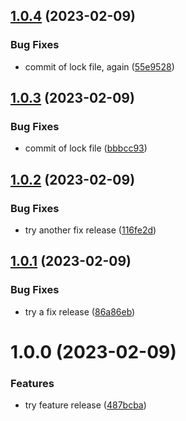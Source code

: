 ## [1.0.4](https://github.com/ludovicm67/php-playground-semantic-release/compare/v1.0.3...v1.0.4) (2023-02-09)


### Bug Fixes

* commit of lock file, again ([55e9528](https://github.com/ludovicm67/php-playground-semantic-release/commit/55e95282ce1b2b00538a93954a96bedb67634b97))

## [1.0.3](https://github.com/ludovicm67/php-playground-semantic-release/compare/v1.0.2...v1.0.3) (2023-02-09)


### Bug Fixes

* commit of lock file ([bbbcc93](https://github.com/ludovicm67/php-playground-semantic-release/commit/bbbcc93c5008498dbab76cd4a31cf658b702a3ca))

## [1.0.2](https://github.com/ludovicm67/php-playground-semantic-release/compare/v1.0.1...v1.0.2) (2023-02-09)


### Bug Fixes

* try another fix release ([116fe2d](https://github.com/ludovicm67/php-playground-semantic-release/commit/116fe2d8247d4e5ae49191cb225470da8e35ec28))

## [1.0.1](https://github.com/ludovicm67/php-playground-semantic-release/compare/v1.0.0...v1.0.1) (2023-02-09)


### Bug Fixes

* try a fix release ([86a86eb](https://github.com/ludovicm67/php-playground-semantic-release/commit/86a86eb40b67986a45f29d4e7d1004f88f5631df))

# 1.0.0 (2023-02-09)


### Features

* try feature release ([487bcba](https://github.com/ludovicm67/php-playground-semantic-release/commit/487bcba20ac0aba60cbdb76bc7c275db6fb844fc))
